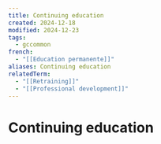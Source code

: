 ```yaml
---
title: Continuing education
created: 2024-12-18
modified: 2024-12-23
tags:
  - gccommon
french:
  - "[[Education permanente]]"
aliases: Continuing education
relatedTerm:
  - "[[Retraining]]"
  - "[[Professional development]]"
---
```

# Continuing education
